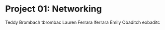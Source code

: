 Project 01: Networking
======================
Teddy Brombach tbrombac
Lauren Ferrara lferrara
Emily Obaditch eobaditc
